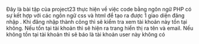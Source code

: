 Đây là bài tập của project23 thực hiện về việc code bằng ngôn ngữ PHP có sự kết hợp với các ngôn ngữ css và html để tạo ra được 1 giao diện đăng nhập . Khi đăng nhập thành công thì sẽ kiểm tra xem tài khoản này tồn tại không. Nếu tồn tại tài khoản thì sẽ hiện ra trang hiển thị ra tên và email. Nếu không tồn tại tài khoản thì sẽ báo là tài khoản user này không có
